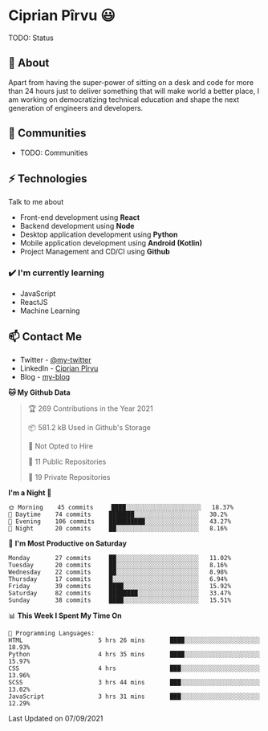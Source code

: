 # Ciprian Pîrvu 😃

TODO: Status

## 🧐 About

Apart from having the super-power of sitting on a desk and code for more than 24 hours just to deliver something that will make world a better place, I am working on democratizing technical education and shape the next generation of engineers and developers.

## 👯 Communities

-   TODO: Communities

## ⚡ Technologies

Talk to me about

-   Front-end development using **React**
-   Backend development using **Node**
-   Desktop application development using **Python**
-   Mobile application development using **Android (Kotlin)**
-   Project Management and CD/CI using **Github**

### ✔️ I'm currently learning

-   JavaScript
-   ReactJS
-   Machine Learning

## 📫 Contact Me

-   Twitter - [@my-twitter]()
-   LinkedIn - [Ciprian Pîrvu](https://www.linkedin.com/in/p%C3%AErvu-ciprian-cristian-4415991b1/)
-   Blog - [my-blog]()

<!--START_SECTION:waka-->
**🐱 My Github Data** 

> 🏆 269 Contributions in the Year 2021
 > 
> 📦 581.2 kB Used in Github's Storage 
 > 
> 🚫 Not Opted to Hire
 > 
> 📜 11 Public Repositories 
 > 
> 🔑 19 Private Repositories  
 > 
**I'm a Night 🦉** 

```text
🌞 Morning    45 commits     ████░░░░░░░░░░░░░░░░░░░░░   18.37% 
🌆 Daytime    74 commits     ███████░░░░░░░░░░░░░░░░░░   30.2% 
🌃 Evening    106 commits    ██████████░░░░░░░░░░░░░░░   43.27% 
🌙 Night      20 commits     ██░░░░░░░░░░░░░░░░░░░░░░░   8.16%

```
📅 **I'm Most Productive on Saturday** 

```text
Monday       27 commits     ██░░░░░░░░░░░░░░░░░░░░░░░   11.02% 
Tuesday      20 commits     ██░░░░░░░░░░░░░░░░░░░░░░░   8.16% 
Wednesday    22 commits     ██░░░░░░░░░░░░░░░░░░░░░░░   8.98% 
Thursday     17 commits     █░░░░░░░░░░░░░░░░░░░░░░░░   6.94% 
Friday       39 commits     ████░░░░░░░░░░░░░░░░░░░░░   15.92% 
Saturday     82 commits     ████████░░░░░░░░░░░░░░░░░   33.47% 
Sunday       38 commits     ████░░░░░░░░░░░░░░░░░░░░░   15.51%

```


📊 **This Week I Spent My Time On** 

```text
💬 Programming Languages: 
HTML                     5 hrs 26 mins       ████░░░░░░░░░░░░░░░░░░░░░   18.93% 
Python                   4 hrs 35 mins       ████░░░░░░░░░░░░░░░░░░░░░   15.97% 
CSS                      4 hrs               ███░░░░░░░░░░░░░░░░░░░░░░   13.96% 
SCSS                     3 hrs 44 mins       ███░░░░░░░░░░░░░░░░░░░░░░   13.02% 
JavaScript               3 hrs 31 mins       ███░░░░░░░░░░░░░░░░░░░░░░   12.29%

```


 Last Updated on 07/09/2021
<!--END_SECTION:waka-->
